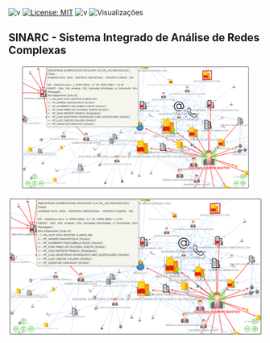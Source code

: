 ![v](https://img.shields.io/badge/Version-0.1.0-blue)
[![License: MIT](https://img.shields.io/badge/License-MIT-green.svg)](https://opensource.org/licenses/MIT)
![v](https://img.shields.io/badge/Updated-November%2014,%20%202024-green)
![Visualizações](https://hits.seeyoufarm.com/api/count/incr/badge.svg?url=https%3A%2F%2Fgithub.com%2Fcontrolecidadao%2Fsinarc&count_bg=%2379C83D&title_bg=%23555555&icon=&icon_color=%23E7E7E7&title=Views&edge_flat=false)

## SINARC - Sistema Integrado de Análise de Redes Complexas

<p align="center" width="100%">
<img width="90%" src="https://github.com/controlecidadao/sinarc/blob/main/images/print_screen.png" />
</p>

![banner](https://github.com/controlecidadao/sinarc/blob/main/images/print_screen.png)

